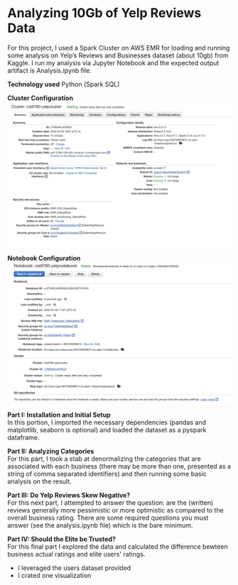 # Analyzing 10Gb of Yelp Reviews Data

For this project, I used a Spark Cluster on AWS EMR for loading and running some analysis on Yelp’s Reviews and Businesses dataset (about 10gb) from Kaggle. I run my analysis via Jupyter Notebook and the expected output artifact is Analysis.ipynb file.

**Technology used**
Python (Spark SQL)


**Cluster Configuration**
![Alt text](https://github.com/jinote/yelp-analysis-project/blob/main/cis9760-yelpcluster.jpg)

**Notebook Configuration**
![Alt text](https://github.com/jinote/yelp-analysis-project/blob/main/cis9760-yelpnotebook.jpg)

**Part I: Installation and Initial Setup**<br>
In this portion, I imported the necessary dependencies (pandas and matplotlib, seaborn is optional) and loaded the dataset as a pyspark dataframe.

**Part II:  Analyzing Categories**<br>
For this part, I took a stab at denormalizing the categories that are associated with each business (there may be more than one, presented as a string of comma separated identifiers) and then running some basic analysis on the result.

**Part III: Do Yelp Reviews Skew Negative?**<br>
For this next part, I attempted to answer the question: are the (written) reviews generally more pessimistic or more optimistic as compared to the overall business rating. There are some required questions you must answer (see the analysis.ipynb file) which is the bare minimum. 

**Part IV: Should the Elite be Trusted?**<br> 
For this final part I explored the data and calculated the difference bewteen business actual ratings and elite users' ratings. 
-	I leveraged the users dataset provided
-	I crated one visualization 
